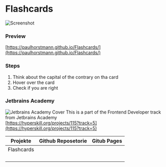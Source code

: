# Flashcards
![Screenshot](https://github.com/paulhorstmann/Flashcards/blob/master/screenshot.png?raw=true)
### Preview
[https://paulhorstmann.github.io/Flashcards/](https://paulhorstmann.github.io/Flashcards/)

### Steps
1. Think about the capital of the contrary on tha card
2. Hover over the card
3. Check if you are right

### Jetbrains Academy
![Jetbrains Academy Cover](https://hyperskill.org/projects/115/cover.png)
This is a part of the Frontend Developer track from Jetbrains Academy <br>
[https://hyperskill.org/projects/115?track=5](https://hyperskill.org/projects/115?track=5)

| Projekte   | Github Reposetorie | Gitub Pages |
| ---------- | ------------------ | ----------- |
| Flashcards |                    |             |
|            |                    |             |
|            |                    |             |
|            |                    |             |
|            |                    |             |
